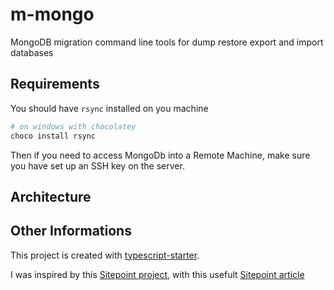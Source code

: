 # m-mongo

MongoDB migration command line tools for dump restore export and import databases

## Requirements

You should have `rsync` installed on you machine

```sh
# on windows with chocolatey
choco install rsync
```

Then if you need to access MongoDb into a Remote Machine, make sure you have set up an SSH key on the server.

## Architecture



## Other Informations

This project is created with [typescript-starter](https://github.com/bitjson/typescript-starter).

I was inspired by this [Sitepoint project](https://github.com/sitepoint-editors/ginit), with this usefult [Sitepoint article](https://www.sitepoint.com/javascript-command-line-interface-cli-node-js/)
